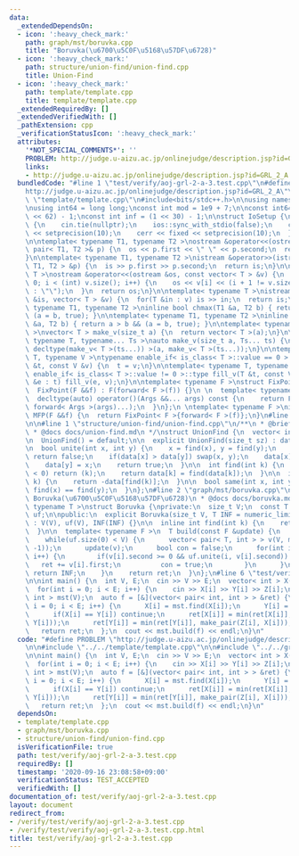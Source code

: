 ```yaml
---
data:
  _extendedDependsOn:
  - icon: ':heavy_check_mark:'
    path: graph/mst/boruvka.cpp
    title: "Boruvka(\u6700\u5C0F\u5168\u57DF\u6728)"
  - icon: ':heavy_check_mark:'
    path: structure/union-find/union-find.cpp
    title: Union-Find
  - icon: ':heavy_check_mark:'
    path: template/template.cpp
    title: template/template.cpp
  _extendedRequiredBy: []
  _extendedVerifiedWith: []
  _pathExtension: cpp
  _verificationStatusIcon: ':heavy_check_mark:'
  attributes:
    '*NOT_SPECIAL_COMMENTS*': ''
    PROBLEM: http://judge.u-aizu.ac.jp/onlinejudge/description.jsp?id=GRL_2_A
    links:
    - http://judge.u-aizu.ac.jp/onlinejudge/description.jsp?id=GRL_2_A
  bundledCode: "#line 1 \"test/verify/aoj-grl-2-a-3.test.cpp\"\n#define PROBLEM \"\
    http://judge.u-aizu.ac.jp/onlinejudge/description.jsp?id=GRL_2_A\"\n\n#line 1\
    \ \"template/template.cpp\"\n#include<bits/stdc++.h>\n\nusing namespace std;\n\
    \nusing int64 = long long;\nconst int mod = 1e9 + 7;\n\nconst int64 infll = (1LL\
    \ << 62) - 1;\nconst int inf = (1 << 30) - 1;\n\nstruct IoSetup {\n  IoSetup()\
    \ {\n    cin.tie(nullptr);\n    ios::sync_with_stdio(false);\n    cout << fixed\
    \ << setprecision(10);\n    cerr << fixed << setprecision(10);\n  }\n} iosetup;\n\
    \n\ntemplate< typename T1, typename T2 >\nostream &operator<<(ostream &os, const\
    \ pair< T1, T2 >& p) {\n  os << p.first << \" \" << p.second;\n  return os;\n\
    }\n\ntemplate< typename T1, typename T2 >\nistream &operator>>(istream &is, pair<\
    \ T1, T2 > &p) {\n  is >> p.first >> p.second;\n  return is;\n}\n\ntemplate< typename\
    \ T >\nostream &operator<<(ostream &os, const vector< T > &v) {\n  for(int i =\
    \ 0; i < (int) v.size(); i++) {\n    os << v[i] << (i + 1 != v.size() ? \" \"\
    \ : \"\");\n  }\n  return os;\n}\n\ntemplate< typename T >\nistream &operator>>(istream\
    \ &is, vector< T > &v) {\n  for(T &in : v) is >> in;\n  return is;\n}\n\ntemplate<\
    \ typename T1, typename T2 >\ninline bool chmax(T1 &a, T2 b) { return a < b &&\
    \ (a = b, true); }\n\ntemplate< typename T1, typename T2 >\ninline bool chmin(T1\
    \ &a, T2 b) { return a > b && (a = b, true); }\n\ntemplate< typename T = int64\
    \ >\nvector< T > make_v(size_t a) {\n  return vector< T >(a);\n}\n\ntemplate<\
    \ typename T, typename... Ts >\nauto make_v(size_t a, Ts... ts) {\n  return vector<\
    \ decltype(make_v< T >(ts...)) >(a, make_v< T >(ts...));\n}\n\ntemplate< typename\
    \ T, typename V >\ntypename enable_if< is_class< T >::value == 0 >::type fill_v(T\
    \ &t, const V &v) {\n  t = v;\n}\n\ntemplate< typename T, typename V >\ntypename\
    \ enable_if< is_class< T >::value != 0 >::type fill_v(T &t, const V &v) {\n  for(auto\
    \ &e : t) fill_v(e, v);\n}\n\ntemplate< typename F >\nstruct FixPoint : F {\n\
    \  FixPoint(F &&f) : F(forward< F >(f)) {}\n \n  template< typename... Args >\n\
    \  decltype(auto) operator()(Args &&... args) const {\n    return F::operator()(*this,\
    \ forward< Args >(args)...);\n  }\n};\n \ntemplate< typename F >\ninline decltype(auto)\
    \ MFP(F &&f) {\n  return FixPoint< F >{forward< F >(f)};\n}\n#line 4 \"test/verify/aoj-grl-2-a-3.test.cpp\"\
    \n\n#line 1 \"structure/union-find/union-find.cpp\"\n/**\n * @brief Union-Find\n\
    \ * @docs docs/union-find.md\n */\nstruct UnionFind {\n  vector< int > data;\n\
    \n  UnionFind() = default;\n\n  explicit UnionFind(size_t sz) : data(sz, -1) {}\n\
    \n  bool unite(int x, int y) {\n    x = find(x), y = find(y);\n    if(x == y)\
    \ return false;\n    if(data[x] > data[y]) swap(x, y);\n    data[x] += data[y];\n\
    \    data[y] = x;\n    return true;\n  }\n\n  int find(int k) {\n    if(data[k]\
    \ < 0) return (k);\n    return data[k] = find(data[k]);\n  }\n\n  int size(int\
    \ k) {\n    return -data[find(k)];\n  }\n\n  bool same(int x, int y) {\n    return\
    \ find(x) == find(y);\n  }\n};\n#line 2 \"graph/mst/boruvka.cpp\"\n\n/**\n * @brief\
    \ Boruvka(\u6700\u5C0F\u5168\u57DF\u6728)\n * @docs docs/boruvka.md\n */\ntemplate<\
    \ typename T >\nstruct Boruvka {\nprivate:\n  size_t V;\n  const T INF;\n  UnionFind\
    \ uf;\n\npublic:\n  explicit Boruvka(size_t V, T INF = numeric_limits< T >::max())\
    \ : V(V), uf(V), INF(INF) {}\n\n  inline int find(int k) {\n    return uf.find(k);\n\
    \  }\n\n  template< typename F >\n  T build(const F &update) {\n    T ret = T();\n\
    \    while(uf.size(0) < V) {\n      vector< pair< T, int > > v(V, make_pair(INF,\
    \ -1));\n      update(v);\n      bool con = false;\n      for(int i = 0; i < V;\
    \ i++) {\n        if(v[i].second >= 0 && uf.unite(i, v[i].second)) {\n       \
    \   ret += v[i].first;\n          con = true;\n        }\n      }\n      if(!con)\
    \ return INF;\n    }\n    return ret;\n  }\n};\n#line 6 \"test/verify/aoj-grl-2-a-3.test.cpp\"\
    \n\nint main() {\n  int V, E;\n  cin >> V >> E;\n  vector< int > X(E), Y(E), Z(E);\n\
    \  for(int i = 0; i < E; i++) {\n    cin >> X[i] >> Y[i] >> Z[i];\n  }\n  Boruvka<\
    \ int > mst(V);\n  auto f = [&](vector< pair< int, int > > &ret) {\n    for(int\
    \ i = 0; i < E; i++) {\n      X[i] = mst.find(X[i]);\n      Y[i] = mst.find(Y[i]);\n\
    \      if(X[i] == Y[i]) continue;\n      ret[X[i]] = min(ret[X[i]], make_pair(Z[i],\
    \ Y[i]));\n      ret[Y[i]] = min(ret[Y[i]], make_pair(Z[i], X[i]));\n    }\n \
    \   return ret;\n  };\n  cout << mst.build(f) << endl;\n}\n"
  code: "#define PROBLEM \"http://judge.u-aizu.ac.jp/onlinejudge/description.jsp?id=GRL_2_A\"\
    \n\n#include \"../../template/template.cpp\"\n\n#include \"../../graph/mst/boruvka.cpp\"\
    \n\nint main() {\n  int V, E;\n  cin >> V >> E;\n  vector< int > X(E), Y(E), Z(E);\n\
    \  for(int i = 0; i < E; i++) {\n    cin >> X[i] >> Y[i] >> Z[i];\n  }\n  Boruvka<\
    \ int > mst(V);\n  auto f = [&](vector< pair< int, int > > &ret) {\n    for(int\
    \ i = 0; i < E; i++) {\n      X[i] = mst.find(X[i]);\n      Y[i] = mst.find(Y[i]);\n\
    \      if(X[i] == Y[i]) continue;\n      ret[X[i]] = min(ret[X[i]], make_pair(Z[i],\
    \ Y[i]));\n      ret[Y[i]] = min(ret[Y[i]], make_pair(Z[i], X[i]));\n    }\n \
    \   return ret;\n  };\n  cout << mst.build(f) << endl;\n}\n"
  dependsOn:
  - template/template.cpp
  - graph/mst/boruvka.cpp
  - structure/union-find/union-find.cpp
  isVerificationFile: true
  path: test/verify/aoj-grl-2-a-3.test.cpp
  requiredBy: []
  timestamp: '2020-09-16 23:08:58+09:00'
  verificationStatus: TEST_ACCEPTED
  verifiedWith: []
documentation_of: test/verify/aoj-grl-2-a-3.test.cpp
layout: document
redirect_from:
- /verify/test/verify/aoj-grl-2-a-3.test.cpp
- /verify/test/verify/aoj-grl-2-a-3.test.cpp.html
title: test/verify/aoj-grl-2-a-3.test.cpp
---
```

